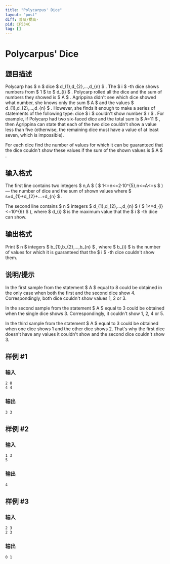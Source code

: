 ```yaml
---
title: "Polycarpus' Dice"
layout: "post"
diff: 普及/提高-
pid: CF534C
tag: []
---
```


# Polycarpus' Dice

## 题目描述

Polycarp has $ n $ dice $ d_{1},d_{2},...,d_{n} $ . The $ i $ -th dice shows numbers from $ 1 $ to $ d_{i} $ . Polycarp rolled all the dice and the sum of numbers they showed is $ A $ . Agrippina didn't see which dice showed what number, she knows only the sum $ A $ and the values $ d_{1},d_{2},...,d_{n} $ . However, she finds it enough to make a series of statements of the following type: dice $ i $ couldn't show number $ r $ . For example, if Polycarp had two six-faced dice and the total sum is $ A=11 $ , then Agrippina can state that each of the two dice couldn't show a value less than five (otherwise, the remaining dice must have a value of at least seven, which is impossible).

For each dice find the number of values for which it can be guaranteed that the dice couldn't show these values if the sum of the shown values is $ A $ .

## 输入格式

The first line contains two integers $ n,A $ ( $ 1<=n<=2·10^{5},n<=A<=s $ ) — the number of dice and the sum of shown values where $ s=d_{1}+d_{2}+...+d_{n} $ .

The second line contains $ n $ integers $ d_{1},d_{2},...,d_{n} $ ( $ 1<=d_{i}<=10^{6} $ ), where $ d_{i} $ is the maximum value that the $ i $ -th dice can show.

## 输出格式

Print $ n $ integers $ b_{1},b_{2},...,b_{n} $ , where $ b_{i} $ is the number of values for which it is guaranteed that the $ i $ -th dice couldn't show them.

## 说明/提示

In the first sample from the statement $ A $ equal to 8 could be obtained in the only case when both the first and the second dice show 4. Correspondingly, both dice couldn't show values 1, 2 or 3.

In the second sample from the statement $ A $ equal to 3 could be obtained when the single dice shows 3. Correspondingly, it couldn't show 1, 2, 4 or 5.

In the third sample from the statement $ A $ equal to 3 could be obtained when one dice shows 1 and the other dice shows 2. That's why the first dice doesn't have any values it couldn't show and the second dice couldn't show 3.

## 样例 #1

### 输入

```
2 8
4 4

```

### 输出

```
3 3 
```

## 样例 #2

### 输入

```
1 3
5

```

### 输出

```
4 
```

## 样例 #3

### 输入

```
2 3
2 3

```

### 输出

```
0 1 
```

